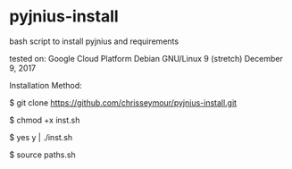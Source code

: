 # pyjnius-install
bash script to install pyjnius and requirements

tested on:
Google Cloud Platform
Debian GNU/Linux 9 (stretch)
December 9, 2017

Installation Method:

  $ git clone https://github.com/chrisseymour/pyjnius-install.git
  
  $ chmod +x inst.sh
  
  $ yes y | ./inst.sh
  
  $ source paths.sh
